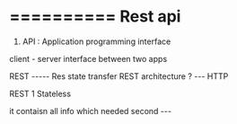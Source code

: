==========
Rest api
==========

1. API  : Application programming interface

client - server
interface between two apps


REST ----- Res state transfer
REST architecture ? --- HTTP

REST 
1 Stateless

it contaisn all info which needed
second --- 